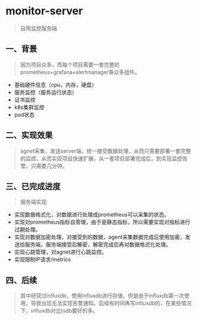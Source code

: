 # monitor-server
> 自用监控服务端
## 一、背景
> 因为项目众多，而每个项目需要一套完整的prometheus+grafana+alertmanager等众多组件。
+ 基础硬件信息（cpu，内存，硬盘） 
+ 服务监控（服务运行状态）
+ 证书监控
+ k8s集群监控
+ pod状态
## 二、实现效果
> 
> agnet采集，发送server端，统一接受数据处理，从而只需要部署一套完整的监控，从而实现项目快速扩展，从一套项目部署完成后，到实现监控告警，只需要几分钟。

## 三、已完成进度
> 服务端实现

+ 实现数据格式化，对数据进行处理成prometheus可以采集的状态。
+ 实现对prometheus指标自管理，由于是静态指标，所以需要实现对指标进行过期处理。
+ 实现对数据加密处理，对接受到的数据，agent采集数据完成后使用加密，发送给服务端，服务端接受后解密，解密完成后再对数据格式化处理。
+ 实现心跳管理，对agnet进行心跳监控。
+ 实现限制IP请求/metrics

## 四、后续
> 其中研究过influxdb，使用influxdb进行存储，但是由于influxdb第一次使用，导致出现无法实现告警通知。后续有时间再写influxdb的，在某些情况下，influxdb对比tsdb要好的多。
